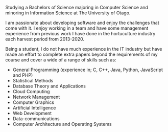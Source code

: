 Studying a Bachelors of Science majoring in Computer Science and minoring in Information Science at The University of Otago.

I am passionate about developing software and enjoy the challenges that come with it. I enjoy working in a team and have some management experience from previous work I have done in the hortuculture industry each harvest period from 2013-2020.

Being a student, I do not have much experience in the IT industry but have made an effort to complete extra papers beyond the requirements of my course and cover a wide of a range of skills such as:
 - General Programming (experience in; C, C++, Java, Python, JavaScript and  PHP)
 - Statistical Methods
 - Database Theory and Applications
 - Cloud Computing
 - Network Management
 - Computer Graphics
 - Artificial Intelligence
 - Web Development
 - Data-communications
 - Computer Architecture and Operating Systems
